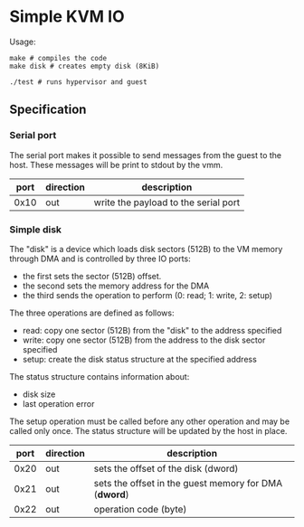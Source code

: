 # Simple KVM IO

Usage:
```
make # compiles the code
make disk # creates empty disk (8KiB)

./test # runs hypervisor and guest
```

## Specification

### Serial port

The serial port makes it possible to send messages from the guest to the host.
These messages will be print to stdout by the vmm.

| port | direction | description                                               |
| ---- | --------- | --------------------------------------------------------- |
| 0x10 |    out    | write the payload to the serial port                      |

### Simple disk

The "disk" is a device which loads disk sectors (512B) to the VM memory through
DMA and is controlled by three IO ports:
 - the first sets the sector (512B) offset.
 - the second sets the memory address for the DMA
 - the third sends the operation to perform (0: read; 1: write, 2: setup)

The three operations are defined as follows:
- read: copy one sector (512B) from the "disk" to the address specified
- write: copy one sector (512B) from the address to the disk sector specified
- setup: create the disk status structure at the specified address

The status structure contains information about:
 - disk size
 - last operation error

The setup operation must be called before any other operation and may be called
only once. The status structure will be updated by the host in place.

| port | direction | description                                               |
| ---- | --------- | --------------------------------------------------------- |
| 0x20 |    out    | sets the offset of the disk (dword)                       |
| 0x21 |    out    | sets the offset in the guest memory for DMA (**dword**)   |
| 0x22 |    out    | operation code (byte)                                     |
